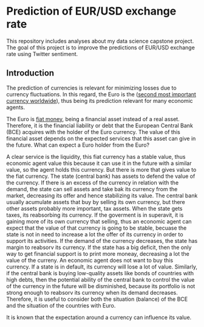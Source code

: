 # **Prediction of EUR/USD exchange rate**

This repository includes analyses about my data science capstone project. The goal of this project is to improve the predictions of EUR/USD exchange rate using Twitter sentiment.

## Introduction

The prediction of currencies is relevant for minimizing losses due to currency fluctuations. In this regard, the Euro is the ([second most important currency worldwide](https://www.statista.com/statistics/247362/global-foreign-exchange-market-turnover-by-currency/)), thus being its prediction relevant for many economic agents. 

The Euro is [fiat money](https://en.wikipedia.org/wiki/Fiat_money), being a financial asset instead of a real asset. Therefore, it is the financial liability or debt that the European Central Bank (BCE) acquires with the holder of the Euro currency. The value of this financial asset depends on the expected services that this asset can give in the future. What can expect a Euro holder from the Euro?

A clear service is the liquidity, this fiat currency has a stable value, thus economic agent value this because it can use it in the future with a similar value, so the agent holds this currency. But there is more that gives value to the fiat currency. The state (central bank) has assets to defend the value of the currency. If there is an excess of the currency in relation with the demand, the state can sell assets and take bak its currency from the market, decreasing its offer and hence stabilizing its value. The central bank usually acumulate assets that buy by selling its own currency, but there other assets probably more important, tax assets. When the state gets taxes, its reabsorbing its currency. If the goverment is in superavit, it is gaining more of its own currency that selling, thus an economic agent can expect that the value of that currency is going to be stable, becuase the state is not in need to increase a lot the offer of its currency in order to support its activities. If the demand of the currency decreases, the state has margin to reabsorv its currency. If the state has a big deficit, then the only way to get financial support is to print more moneay, decreasing a lot the value of the curreny. An economic agent does not want to buy this currency. If a state is in default, its currency will lose a lot of value. Similarly, if the central bank is buying low-quality assets like bonds of countries with high debts, then the potential ability of the central bank to control the value of the currency in the future will be disminished, because its portfolio is not strong enough to reabsorv its currency when its demand decreases. Therefore, it is useful to consider both the situation (balance) of the BCE and the situation of the countries with Euro.

It is known that the expectation around a currency can influence its value. 
